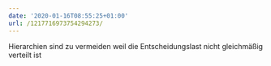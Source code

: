 ```yaml
---
date: '2020-01-16T08:55:25+01:00'
url: /1217716973754294273/
---
```

Hierarchien sind zu vermeiden weil die Entscheidungslast nicht gleichmäßig verteilt ist
